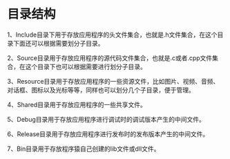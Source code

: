 # 目录结构

1、Include目录下用于存放应用程序的头文件集合，也就是.h文件集合，在这个目录下面还可以根据需要划分子目录。

2、Source目录用于存放应用程序的源代码文件集合，也就是.c或者.cpp文件集合，在这个目录下也可以根据需要进行划分子目录。

3、Resource目录用于存放应用程序的一些资源文件，比如图片、视频、音频、对话框、图标以及光标等等，同样也可以划分几个子目录，便于管理。

4、Shared目录用于存放应用程序的一些共享文件。

5、Debug目录用于存放应用程序进行调试时的调试版本产生的中间文件。

6、Release目录用于存放应用程序进行发布时的发布版本产生的中间文件。

7、Bin目录用于存放程序猿自己创建的lib文件或dll文件。